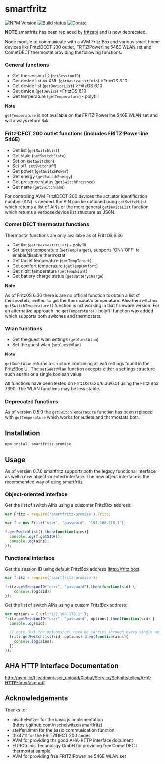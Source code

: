 # smartfritz
[![NPM Version](https://img.shields.io/npm/v/smartfritz-promise.svg)](https://www.npmjs.com/package/smartfritz-promise)
[![Build status](https://travis-ci.org/andig/smartfritz.svg?branch=master)](https://travis-ci.org/andig/smartfritz)
[![Donate](https://img.shields.io/badge/Donate-PayPal-green.svg)](https://www.paypal.com/cgi-bin/webscr?cmd=_s-xclick&hosted_button_id=HWZTN5AU8LSUC)

**NOTE** smartfritz has been replaced by [fritzapi](https://github.com/andig/fritzapi) and is now deprecated.

Node module to communicate with a AVM Fritz!Box and various smart home devices like Fritz!DECT 200 outlet, FRITZ!Powerline 546E WLAN set and CometDECT thermostat providing the following functions:

### General functions

- Get the session ID (`getSessionID`)
- Get device list as XML (`getDeviceListInfo`) >FritzOS 6.10
- Get device list (`getDeviceList`) >FritzOS 6.10
- Get device (`getDevice`) >FritzOS 6.10
- Get temperature (`getTemperature`) - polyfill

**Note**

`getTemperature` is not available on the FRITZ!Powerline 546E WLAN set and will always return `NaN`.

### Fritz!DECT 200 outlet functions (includes FRITZ!Powerline 546E)

- Get list (`getSwitchList`)
- Get state (`getSwitchState`)
- Set on (`setSwitchOn`)
- Set off (`setSwitchOff`)
- Get power (`getSwitchPower`)
- Get energy (`getSwitchEnergy`)
- Get presence status (`getSwitchPresence`)
- Get name (`getSwitchName`)

For controlling AVM Fritz!DECT 200 devices the actuator identification number (AIN) is needed. the AIN can be obtained using `getSwitchList` which returns a list of AINs or the more general `getDeviceList` function which returns a verbose device list structure as JSON.

### Comet DECT thermostat functions

Thermostat functions are only available as of FritzOS 6.36

- Get list (`getThermostatList`) - polyfill
- Set target temperature (`setTempTarget`), supports 'ON'/'OFF' to enable/disable thermostat
- Get target temperature (`getTempTarget`)
- Get comfort temperature (`getTempComfort`)
- Get night temperature (`getTempNight`)
- Get battery charge status (`getBatteryCharge`)

**Note**

As of FritzOS 6.36 there is are no official function to obtain a list of thermostats, neither to get the thermostat's temperature. Also the switches `getSwitchTemperature()` function is not working in that firmware version.
For an alternative approach the `getTemperature()` polyfill function was added which supports both switches and thermostats.

### Wlan functions

- Get the guest wlan settings (`getGuestWlan`)
- Set the guest wlan (`setGuestWlan`)

**Note**

`getGuestWlan` returns a structure containing all wifi settings found in the Fritz!Box UI. The `setGuestWlan` function accepts either a settings structure such as this or a single boolean value.

All functions have been tested on FritzOS 6.20/6.36/6.51 using the Fritz!Box 7390. The WLAN functions may be less stable.

### Deprecated functions

As of version 0.5.0 the `getSwitchTemperature` function has been replaced with `getTemperature` which works for outlets and thermostats both.


## Installation

```bash
npm install smartfritz-promise
```


## Usage

As of version 0.7.0 smartfritz supports both the legacy functional interface as well a new object-oriented interface.
The new object interface is the recommended way of using smartfritz.

### Object-oriented interface

Get the list of switch AINs using a customer Fritz!Box address:
```js
var Fritz = require('smartfritz-promise').Fritz;

var f = new Fritz("user", "password", "192.168.178.1");

f.getSwitchList().then(function(ains){
  console.log(f.getSID());
  console.log(ains);
});
```

### Functional interface

Get the session ID using default Fritz!Box address (http://fritz.box):
```js
var fritz = require('smartfritz-promise');

fritz.getSessionID("user", "password").then(function(sid) {
    console.log(sid);
});
```

Get the list of switch AINs using a custom Fritz!Box address:
```js
var options = { url:"192.168.178.1" };
fritz.getSessionID("user", "password", options).then(function(sid) {
  console.log(sid);

  // note that the options/url need be carries through every single api call
  fritz.getSwitchList(sid, options).then(function(ains){
    console.log(ains);
  });
});
```


## AHA HTTP Interface Documentation

http://avm.de/fileadmin/user_upload/Global/Service/Schnittstellen/AHA-HTTP-Interface.pdf


## Acknowledgements

Thanks to:

* nischelwitzer for the basic js implementation (https://github.com/nischelwitzer/smartfritz)
* steffen.timm for the basic communication function
* thk4711 for the FRITZ!DECT 200 codes
* AVM for providing the good AHA-HTTP interface document
* EUROtronic Technology GmbH for providing free CometDECT thermostat sample
* AVM for providing free FRITZ!Powerline 546E WLAN set
